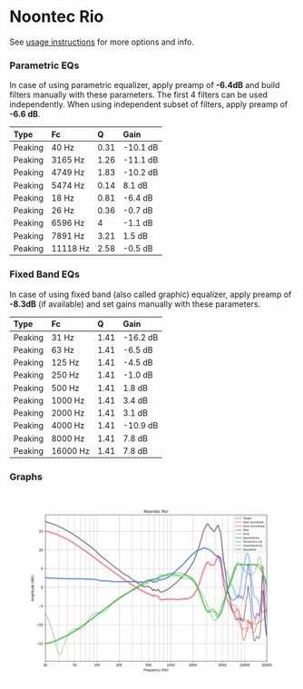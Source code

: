 # Noontec Rio
See [usage instructions](https://github.com/jaakkopasanen/AutoEq#usage) for more options and info.

### Parametric EQs
In case of using parametric equalizer, apply preamp of **-6.4dB** and build filters manually
with these parameters. The first 4 filters can be used independently.
When using independent subset of filters, apply preamp of **-6.6 dB**.

| Type    | Fc       |    Q | Gain     |
|:--------|:---------|:-----|:---------|
| Peaking | 40 Hz    | 0.31 | -10.1 dB |
| Peaking | 3165 Hz  | 1.26 | -11.1 dB |
| Peaking | 4749 Hz  | 1.83 | -10.2 dB |
| Peaking | 5474 Hz  | 0.14 | 8.1 dB   |
| Peaking | 18 Hz    | 0.81 | -6.4 dB  |
| Peaking | 26 Hz    | 0.36 | -0.7 dB  |
| Peaking | 6596 Hz  | 4    | -1.1 dB  |
| Peaking | 7891 Hz  | 3.21 | 1.5 dB   |
| Peaking | 11118 Hz | 2.58 | -0.5 dB  |

### Fixed Band EQs
In case of using fixed band (also called graphic) equalizer, apply preamp of **-8.3dB**
(if available) and set gains manually with these parameters.

| Type    | Fc       |    Q | Gain     |
|:--------|:---------|:-----|:---------|
| Peaking | 31 Hz    | 1.41 | -16.2 dB |
| Peaking | 63 Hz    | 1.41 | -6.5 dB  |
| Peaking | 125 Hz   | 1.41 | -4.5 dB  |
| Peaking | 250 Hz   | 1.41 | -1.0 dB  |
| Peaking | 500 Hz   | 1.41 | 1.8 dB   |
| Peaking | 1000 Hz  | 1.41 | 3.4 dB   |
| Peaking | 2000 Hz  | 1.41 | 3.1 dB   |
| Peaking | 4000 Hz  | 1.41 | -10.9 dB |
| Peaking | 8000 Hz  | 1.41 | 7.8 dB   |
| Peaking | 16000 Hz | 1.41 | 7.8 dB   |

### Graphs
![](./Noontec%20Rio.png)